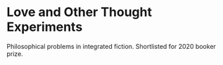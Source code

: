 # Love and Other Thought Experiments

Philosophical problems in integrated fiction. Shortlisted for 2020 booker prize.